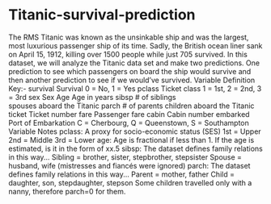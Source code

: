 
# Titanic-survival-prediction
The RMS Titanic was known as the unsinkable ship and was the largest, most luxurious passenger ship of its time. Sadly, the British ocean liner sank on April 15, 1912,
killing over 1500 people while just 705 survived.
In this dataset, we will analyze the Titanic data set and make two predictions. One prediction to see which passengers on board the ship would survive and then another prediction
to see if we would’ve survived.
Variable Definition Key:- 
survival Survival 0 = No, 1 = Yes pclass Ticket class 1 = 1st, 2 = 2nd, 3 = 3rd sex Sex Age Age in years sibsp # of siblings  
spouses aboard the Titanic parch # of parents  children aboard the Titanic ticket Ticket number fare Passenger fare cabin Cabin number embarked Port of Embarkation C = Cherbourg,
Q = Queenstown, S = Southampton Variable Notes pclass: A proxy for socio-economic status (SES) 1st = Upper 2nd = Middle 3rd = Lower
age: Age is fractional if less than 1. If the age is estimated, is it in the form of xx.5
sibsp: The dataset defines family relations in this way... Sibling = brother, sister, stepbrother, stepsister Spouse = husband, wife (mistresses and fiancés were ignored)
parch: The dataset defines family relations in this way... Parent = mother, father Child = daughter, son, stepdaughter, stepson Some children travelled only with a nanny, 
therefore parch=0 for them.
